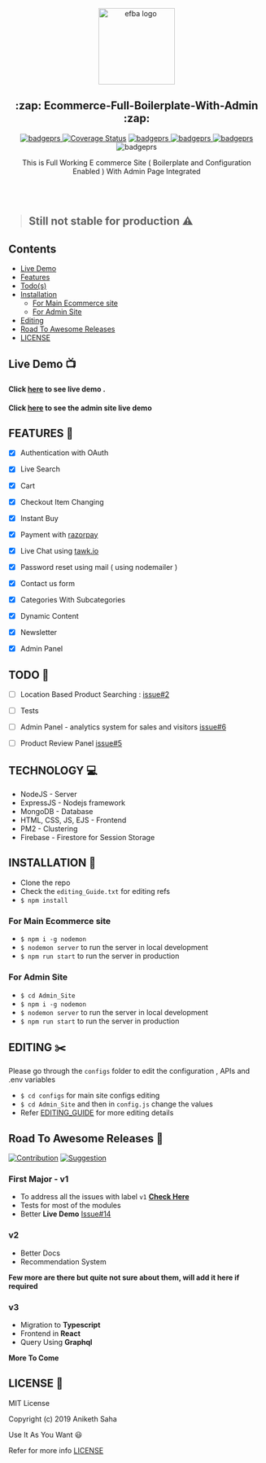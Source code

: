 <p align="center">

  <img alt="efba logo" src="https://i.imgur.com/CS05H7T.png" width="150px" />
</p>
<h2 align="center">:zap: Ecommerce-Full-Boilerplate-With-Admin :zap:</h2>
<p align="center">
   <a href="https://travis-ci.org/anikethsaha/Ecommerce-Full-Boilerplate-With-Admin/branches">
    <img alt="badgeprs" src="https://travis-ci.org/anikethsaha/Ecommerce-Full-Boilerplate-With-Admin.svg?branch=master" />
  </a>
  <a href='https://coveralls.io/github/anikethsaha/Ecommerce-Full-Boilerplate-With-Admin?branch=master'><img src='https://coveralls.io/repos/github/anikethsaha/Ecommerce-Full-Boilerplate-With-Admin/badge.svg?branch=master' alt='Coverage Status' /></a>

  <a href="https://gitter.im/Ecommerce-Full-Boilerplate-With-Admin/community?utm_source=badge&utm_medium=badge&utm_campaign=pr-badge">
    <img alt="badgeprs" src="https://badges.gitter.im/Ecommerce-Full-Boilerplate-With-Admin/community.svg" />
  </a>
  <a href="https://dependabot.com/">
    <img alt="badgeprs" src="https://badgen.net/badge/Dependabot/enabled/green?icon=dependabot" />
  </a>
  <a href="https://opensource.org/licenses/MIT">
    <img alt="badgeprs" src="https://img.shields.io/badge/License-MIT-yellow.svg" />
  </a>
  <img alt="badgeprs" src="https://img.shields.io/badge/PRs-Welcome-green.svg" />
</p>



<p align="center">
  This is Full Working E commerce Site ( Boilerplate and Configuration Enabled ) With Admin Page Integrated
</p>
<br><br>



> ## Still not stable for production  :warning:

## Contents
- [Live Demo](#live-demo-tv)
- [Features](#features-tada)
- [Todo(s)](#todo-pencil)
- [Installation](#installation-hammer)
  - [For Main Ecommerce site](#for-main-ecommerce-site)
  - [For Admin Site](#for-admin-site)
- [Editing](#editing-scissors)
- [Road To Awesome Releases](#road-to-awesome-releases-newspaper)
- [LICENSE](#license-bookmark)








## Live Demo :tv:
#### Click [here](https://gentle-eyrie-53138.herokuapp.com/) to see live demo . 
#### Click [here](https://immense-refuge-43321.herokuapp.com/login) to see the admin site live demo 


## FEATURES :tada:
- [x] Authentication with OAuth
- [x] Live Search
- [x] Cart
- [x] Checkout Item Changing
- [x] Instant Buy
- [x] Payment with [razorpay](https://razorpay.com/)
- [x] Live Chat using [tawk.io](https://www.tawk.to)
- [x] Password reset using mail ( using nodemailer )
- [x] Contact us form
- [x] Categories With Subcategories
- [x] Dynamic Content
- [x] Newsletter
- [x] Admin Panel






## TODO :pencil:
- [ ] Location Based Product Searching :  [issue#2](https://github.com/anikethsaha/Ecommerce-Full-Boilerplate-With-Admin/issues/2)
- [ ] Tests
- [ ] Admin Panel - analytics system for sales and visitors [issue#6](https://github.com/anikethsaha/Ecommerce-Full-Boilerplate-With-Admin/issues/6) 
- [ ] Product Review Panel [issue#5](https://github.com/anikethsaha/Ecommerce-Full-Boilerplate-With-Admin/issues/5)







## TECHNOLOGY :computer:
- NodeJS - Server
- ExpressJS - Nodejs framework
- MongoDB - Database
- HTML, CSS, JS, EJS - Frontend
- PM2 - Clustering
- Firebase - Firestore for Session Storage





## INSTALLATION :hammer:

* Clone the repo
* Check the `editing_Guide.txt` for editing refs
* `$ npm install`

### For Main Ecommerce site
* `$ npm i -g nodemon`
* `$ nodemon server` to run the server in local development
* `$ npm run start` to run the server in production

### For Admin Site
* `$ cd Admin_Site`
* `$ npm i -g nodemon`
* `$ nodemon server` to run the server in local development
* `$ npm run start` to run the server in production







## EDITING :scissors:
Please go through the `configs` folder to edit the configuration , APIs and .env variables
* `$ cd configs` for main site configs editing
* `$ cd Admin_Site` and then in `config.js` change the values
* Refer [EDITING_GUIDE](https://github.com/anikethsaha/Ecommerce-Full-Boilerplate-With-Admin/blob/master/EDITING_GUIDE.md) for more editing details







## Road To Awesome Releases :newspaper:
[![Contribution](https://img.shields.io/badge/Contribution-Welcome-green.svg)](https://img.shields.io/badge/Contribution-Welcome-green.svg)
[![Suggestion](https://img.shields.io/badge/Suggestions-Welcome-brightgreen.svg
)](https://img.shields.io/badge/Suggestions-Welcome-brightgreen.svg
)



### First Major - v1
- To address all the issues with label `v1` **[Check Here](https://github.com/anikethsaha/Ecommerce-Full-Boilerplate-With-Admin/issues?q=is%3Aissue+is%3Aopen+label%3Av1)**
- Tests for most of the modules
- Better **Live Demo** [Issue#14](https://github.com/anikethsaha/Ecommerce-Full-Boilerplate-With-Admin/issues/14)


### v2
- Better Docs
- Recommendation System

**Few more are there but quite not sure about them, will add it here if required**

### v3
- Migration to **Typescript**
- Frontend in **React**
- Query Using **Graphql**

**More To Come**






## LICENSE :bookmark:

MIT License

Copyright (c) 2019 Aniketh Saha

Use It As You Want :smiley:

Refer for more info [LICENSE](https://github.com/anikethsaha/Ecommerce-Full-Boilerplate-With-Admin/blob/master/LICENSE)

